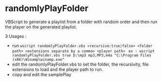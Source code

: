 # randomlyPlayFolder
VBScript to generate a playlist from a folder with random order and then run the player on the generated playlist.

3 Usages : 
- run `wscript randomlyPlayFolder.vbs <recursive:true|false> <folder path> <extensions separate by a comma> <player path> ` 
  `ex : wscript randomlyPlayFolder.vbs true D:\mp3 mp3,MP3,m4a "C:\Program Files (x86)\Winamp\winamp.exe"`
- edit the randomlyPlayFolder.vbs to set the folder, the recursivity, file extensions to load and the player path to run.
- copy and edit the samplePlay
